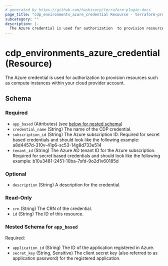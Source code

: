 ```yaml
---
# generated by https://github.com/hashicorp/terraform-plugin-docs
page_title: "cdp_environments_azure_credential Resource - terraform-provider-cdp"
subcategory: ""
description: |-
  The Azure credential is used for authorization  to provision resources such as compute instances within your cloud provider account.
---
```


# cdp_environments_azure_credential (Resource)

The Azure credential is used for authorization  to provision resources such as compute instances within your cloud provider account.



<!-- schema generated by tfplugindocs -->
## Schema

### Required

- `app_based` (Attributes) (see [below for nested schema](#nestedatt--app_based))
- `credential_name` (String) The name of the CDP credential.
- `subscription_id` (String) The Azure subscription ID. Required for secret based credentials and should look like the following example: a8d4457d-310v-41p6-sc53-14g8d733e514
- `tenant_id` (String) The Azure AD tenant ID for the Azure subscription. Required for secret based credentials and should look like the following example: b10u3481-2451-10ba-7sfd-9o2d1v60185d

### Optional

- `description` (String) A description for the credential.

### Read-Only

- `crn` (String) The CRN of the credential.
- `id` (String) The ID of this resource.

<a id="nestedatt--app_based"></a>
### Nested Schema for `app_based`

Required:

- `application_id` (String) The ID of the application registered in Azure.
- `secret_key` (String, Sensitive) The client secret key (also referred to as application password) for the registered application.


